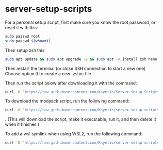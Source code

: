 # server-setup-scripts

For a personal setup script, first make sure you know the root password, or reset it with this:

```bash
sudo passwd root
sudo passwd $(whoami)
```

Then setup zsh this:

```bash
sudo apt update && sudo apt upgrade -y && sudo apt -y install zsh nano curl jq wget && chsh -s $(which zsh)
```

Then restart the terminal (or close SSH connection to start a new one)
Choose option 0 to create a new .zshrc file

Then run the script below after downloading it with the command:

```bash
curl -O "https://raw.githubusercontent.com/Kayetic/Server-Setup-Scripts/main/setup.sh" && chmod +x ./setup.sh && ./setup.sh && rm ./setup.sh
```

To download the modpack script, run the following command:

```bash
curl -O "https://raw.githubusercontent.com/Kayetic/server-setup-scripts/main/minecraft-general.sh" && chmod +x minecraft-general.sh && ./minecraft-general.sh && rm minecraft-general.sh
```
.
(This will download the script, make it executable, run it, and then delete it when it finishes.)

To add a wsl symlink when using WSL2, run the following command:

```bash
curl -O "https://raw.githubusercontent.com/Kayetic/server-setup-scripts/main/wsl-symlink.sh" && chmod +x wsl-symlink.sh && ./wsl-symlink.sh && rm wsl-symlink.sh
```
